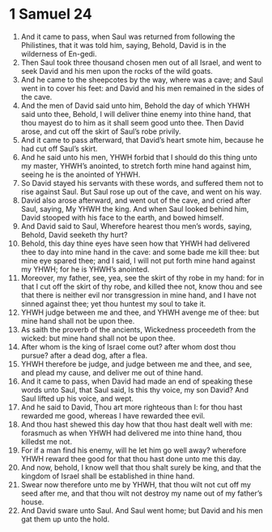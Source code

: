 ﻿# 1 Samuel 24
1. And it came to pass, when Saul was returned from following the Philistines, that it was told him, saying, Behold, David is in the wilderness of En-gedi. 
2. Then Saul took three thousand chosen men out of all Israel, and went to seek David and his men upon the rocks of the wild goats. 
3. And he came to the sheepcotes by the way, where was a cave; and Saul went in to cover his feet: and David and his men remained in the sides of the cave. 
4. And the men of David said unto him, Behold the day of which YHWH said unto thee, Behold, I will deliver thine enemy into thine hand, that thou mayest do to him as it shall seem good unto thee. Then David arose, and cut off the skirt of Saul’s robe privily. 
5. And it came to pass afterward, that David’s heart smote him, because he had cut off Saul’s skirt. 
6. And he said unto his men, YHWH forbid that I should do this thing unto my master, YHWH’s anointed, to stretch forth mine hand against him, seeing he is the anointed of YHWH. 
7. So David stayed his servants with these words, and suffered them not to rise against Saul. But Saul rose up out of the cave, and went on his way. 
8. David also arose afterward, and went out of the cave, and cried after Saul, saying, My YHWH the king. And when Saul looked behind him, David stooped with his face to the earth, and bowed himself. 
9.  And David said to Saul, Wherefore hearest thou men’s words, saying, Behold, David seeketh thy hurt? 
10. Behold, this day thine eyes have seen how that YHWH had delivered thee to day into mine hand in the cave: and some bade me kill thee: but mine eye spared thee; and I said, I will not put forth mine hand against my YHWH; for he is YHWH’s anointed. 
11. Moreover, my father, see, yea, see the skirt of thy robe in my hand: for in that I cut off the skirt of thy robe, and killed thee not, know thou and see that there is neither evil nor transgression in mine hand, and I have not sinned against thee; yet thou huntest my soul to take it. 
12. YHWH judge between me and thee, and YHWH avenge me of thee: but mine hand shall not be upon thee. 
13. As saith the proverb of the ancients, Wickedness proceedeth from the wicked: but mine hand shall not be upon thee. 
14. After whom is the king of Israel come out? after whom dost thou pursue? after a dead dog, after a flea. 
15. YHWH therefore be judge, and judge between me and thee, and see, and plead my cause, and deliver me out of thine hand. 
16.  And it came to pass, when David had made an end of speaking these words unto Saul, that Saul said, Is this thy voice, my son David? And Saul lifted up his voice, and wept. 
17. And he said to David, Thou art more righteous than I: for thou hast rewarded me good, whereas I have rewarded thee evil. 
18. And thou hast shewed this day how that thou hast dealt well with me: forasmuch as when YHWH had delivered me into thine hand, thou killedst me not. 
19. For if a man find his enemy, will he let him go well away? wherefore YHWH reward thee good for that thou hast done unto me this day. 
20. And now, behold, I know well that thou shalt surely be king, and that the kingdom of Israel shall be established in thine hand. 
21. Swear now therefore unto me by YHWH, that thou wilt not cut off my seed after me, and that thou wilt not destroy my name out of my father’s house. 
22. And David sware unto Saul. And Saul went home; but David and his men gat them up unto the hold. 

